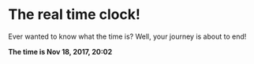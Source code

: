 # The real time clock!

Ever wanted to know what the time is? Well, your journey is about to end!

**The time is Nov 18, 2017, 20:02**